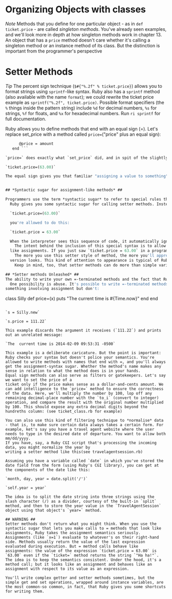 # Organizing Objects with classes #

*Note* Methods that you define for one particular object - as in `def ticket.price` - are called *singleton methods*. You've already seen examples, and we'll look more in depth at how singleton methods work in chapter 13. An object that has a `price` method doesn't care whether it's calling a singleton method or an instance method of its class. But the distinction is important from the programmer's perspective

# Setter Methods #

*Tip* The percent sign technique (`$#{"%.2f" % ticket.price}`) allows you to format strings using `sprintf`-like syntax. Ruby also has a `sprintf` method (also available with the name `format`); we could rewrite the ticket price example as `sprintf("%.2f", ticket.price)`. Possible format specifiers (the `%` things inside the pattern string) include `%d` for decimal numbers, `%s` for strings, `%f` for floats, and `%x` for hexadecimal numbers. Run `ri sprintf` for full documentation.

Ruby allows you to define methods that end with an equal sign (=). Let's replace set_price with a method
called `price=`("price" plus an equal sign):

```def price=(amount)
      @price = amount
   end ```

`price=` does exactly what `set_price` did, and in spit of the slightly odd method name, you can call it just like any other method:

`ticket.price=(63.00)`

The equal sign gives you that familiar "assigning a value to something" feeling, so you know you're dealing with a setter method. It still looks odd, though; but Ruby takes care of that too


## *Syntactic sugar for assignment-like methods* ##

Programmers use the term *syntactic sugar* to refer to special rules that let you write your code in a way that doesn't correspond to the normal rules but that's easier to remember how to do and looks better.
  Ruby gives you some syntactic sugar for calling setter methods. Instead of

  `ticket.price=(63.00)`

  you're allowed to do this:

  `ticket.price = 63.00`

  When the interpreter sees this sequence of code, it automatically ignores the space before the equal sign and reads `price = ` as the single message `price=` (a call to the method whose name is `price=`, which we've defined). As for the right-hand side, parentheses are optional for method arguments, as long as there's no ambuiguity. SO you can put 63.00 there, and it will be picked up as the argument to the `price=` method.
    The intent behind the inclusion of this special syntax is to allow you to write method calls that look
  like assignments. If you just saw `ticket.price = 63.00` in a program, you might assume that `ticket.price` is some kind of l-value to which the value 63.00 is behing assigned. But it isn't. The whole thing is a method call. THe receiver is `ticket`, the method is `price=`, and the single argument is `63.00`.
    The more you use this setter style of method, the more you'll appreciate how much better the sugared
  version looks. This kind of attention to appearance is typical of Ruby.
    Keep in mind, too, that setter methods can do more than simple variable assignment.

## *Setter methods Unleashed* ##
The ability to write your own =-terminated methods and the fact that Ruby provides the syntactic sugar way of calling those methods open up some interesting possibilities.
  One possibility is abuse. It's possible to write =-terminated methods that look like they're going to do
something involving assignment but don't:

```
class Silly
  def price=(x)
    puts "The current time is #{Time.now}"
  end
end
  ```

`s = Silly.new`

`s.price = 111.22`

This example discards the argument it receives (`111.22`) and prints out an unrelated message:

`The  current time is 2014-02-09 09:53:31 -0500`

This example is a deliberate caricature. But the point is important: Ruby checks your syntax but doesn't police your semantics. You're allowed to write methods with names that end with =, and you'll always get the assignment-syntax sugar. Whether the method's name makes any sense in relation to what the method does is in your hands.
  Equal sign methods can also serve as filters or gatekeepers. Let's say we want to set the price of a
ticket only if the price makes sense as a dollar-and-cents amount. We can add intelligence to the `price=` method to ensure the correctness of the data. Here, we'll multiply the number by 100, lop off any remaining decimal-place number with the `to_i` (convert to integer) operation, and compare the result with the original number multiplied by 100. This should expose any extra decimal digits beyond the hundreths column: (see ticket_class.rb for example)

You can also use this kind of filtering technique to *normalise* data - that is, to make sure certain data always takes a certain form. For example, ket's say you have a travel agent website where the user needs to type in the desired date of departure. You want to allow both mm/dd/yyyy.
  If you have, say, a Ruby CGI script that's processing the incoming data, you might normalize the year by
writing a setter method like this(see travelagentsession.rb)

Assuming you have a variable called `date` in which you've stored the date field from the form (using Ruby's CGI library), you can get at the components of the date like this:

`month, day, year = date.split('/')`

`self.year = year`

The idea is to split the date string into three strings using the slash character (/) as a divider, courtesy of the built-in `split` method, and then to store the year value in the `TravelAgentSession` object using that object's `year=` method.

## WARNING ##
  Setter methods don't return what you might think. When you use the syntactic sugar that lets you make calls to = methods that look like assignments, Ruby takes the assignment semantics seriously. Assignments (like `x=1`) evaluate to whatever's on their right-hand side. Methods usually return the value of the last expression evaluated during execution. But = method calls behave like assignments: the value of the expression `ticket.price = 63.00` is `63.00` even if the `ticket=` method returns the string `"Ha ha!"`. The idea is to keep the semantics consistent. Under the hood, it's a method call; but it looks like an assignment and behaves like an assignment with respect to its value as an expression.

You'll write complex getter and setter methods sometimes, but the simple get and set operations, wrapped around instance variables, are the most common-so common, in fact, that Ruby gives you some shortcuts for writing them.
